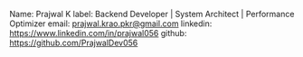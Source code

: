 Name: Prajwal K
label: Backend Developer | System Architect | Performance Optimizer
email: prajwal.krao.pkr@gmail.com
linkedin: https://www.linkedin.com/in/prajwal056
github: https://github.com/PrajwalDev056